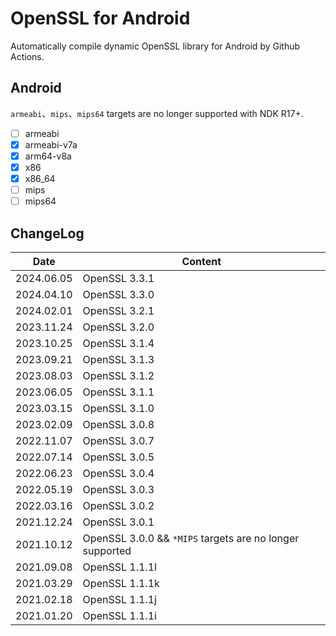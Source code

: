 # OpenSSL for Android
Automatically compile dynamic OpenSSL library for Android by Github Actions.

## Android
`armeabi`、`mips`、`mips64` targets are no longer supported with NDK R17+.
* [ ] armeabi
* [x] armeabi-v7a
* [x] arm64-v8a
* [x] x86
* [x] x86_64
* [ ] mips
* [ ] mips64

## ChangeLog
| Date      | Content                                                              |
|-----------|----------------------------------------------------------------------|
| 2024.06.05 | OpenSSL 3.3.1 |
| 2024.04.10 | OpenSSL 3.3.0 |
| 2024.02.01 | OpenSSL 3.2.1 |
| 2023.11.24 | OpenSSL 3.2.0 |
| 2023.10.25 | OpenSSL 3.1.4 |
| 2023.09.21 | OpenSSL 3.1.3 |
| 2023.08.03 | OpenSSL 3.1.2 |
| 2023.06.05 | OpenSSL 3.1.1 |
| 2023.03.15 | OpenSSL 3.1.0 |
| 2023.02.09 | OpenSSL 3.0.8 |
| 2022.11.07 | OpenSSL 3.0.7 |
| 2022.07.14 | OpenSSL 3.0.5 |
| 2022.06.23 | OpenSSL 3.0.4 |
| 2022.05.19 | OpenSSL 3.0.3 |
| 2022.03.16 | OpenSSL 3.0.2 |
| 2021.12.24 | OpenSSL 3.0.1 |
| 2021.10.12 | OpenSSL 3.0.0 && `*MIPS` targets are no longer supported|
| 2021.09.08 | OpenSSL 1.1.1l |
| 2021.03.29 | OpenSSL 1.1.1k |
| 2021.02.18 | OpenSSL 1.1.1j |
| 2021.01.20 | OpenSSL 1.1.1i |
